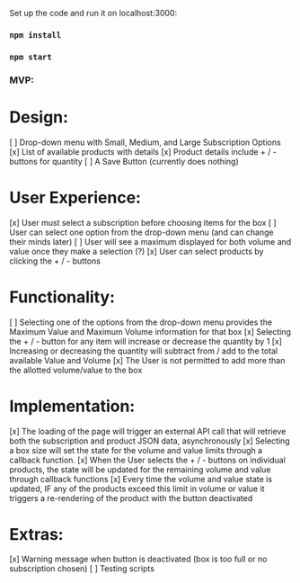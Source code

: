 Set up the code and run it on localhost:3000:

### `npm install`
### `npm start`


### MVP:

# Design:
[ ] Drop-down menu with Small, Medium, and Large Subscription Options
[x] List of available products with details
[x] Product details include + / - buttons for quantity
[ ] A Save Button (currently does nothing)

# User Experience:
[x] User must select a subscription before choosing items for the box
[ ] User can select one option from the drop-down menu (and can change their minds later)
[ ] User will see a maximum displayed for both volume and value once they make a selection (?)
[x] User can select products by clicking the + / - buttons

# Functionality:
[ ] Selecting one of the options from the drop-down menu provides the Maximum Value and Maximum Volume information for that box
[x] Selecting the + / - button for any item will increase or decrease the quantity by 1
[x] Increasing or decreasing the quantity will subtract from / add to the total available Value and Volume
[x] The User is not permitted to add more than the allotted volume/value to the box

# Implementation:
[x] The loading of the page will trigger an external API call that will retrieve both the subscription and product JSON data, asynchronously
[x] Selecting a box size will set the state for the volume and value limits through a callback function.
[x] When the User selects the + / - buttons on individual products, the state will be updated for the remaining volume and value through callback functions
[x] Every time the volume and value state is updated, IF any of the products exceed this limit in volume or value it triggers a re-rendering of the product with the button deactivated

# Extras:
[x] Warning message when button is deactivated (box is too full or no subscription chosen)
[ ] Testing scripts
